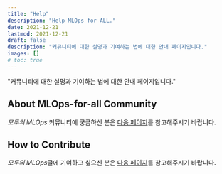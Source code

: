 ```yaml
---
title: "Help"
description: "Help MLOps for ALL."
date: 2021-12-21
lastmod: 2021-12-21
draft: false
description: "커뮤니티에 대한 설명과 기여하는 법에 대한 안내 페이지입니다."
images: []
# toc: true
---
```


"커뮤니티에 대한 설명과 기여하는 법에 대한 안내 페이지입니다."

## About MLOps-for-all Community

*모두의 MLOps* 커뮤니티에 궁금하신 분은 [다음 페이지](http://localhost:1313/help/community/)를 참고해주시기 바랍니다.

## How to Contribute

*모두의 MLOps*글에 기여하고 싶으신 분은 [다음 페이지](http://localhost:1313/help/how-to-contribute/)를 참고해주시기 바랍니다.


